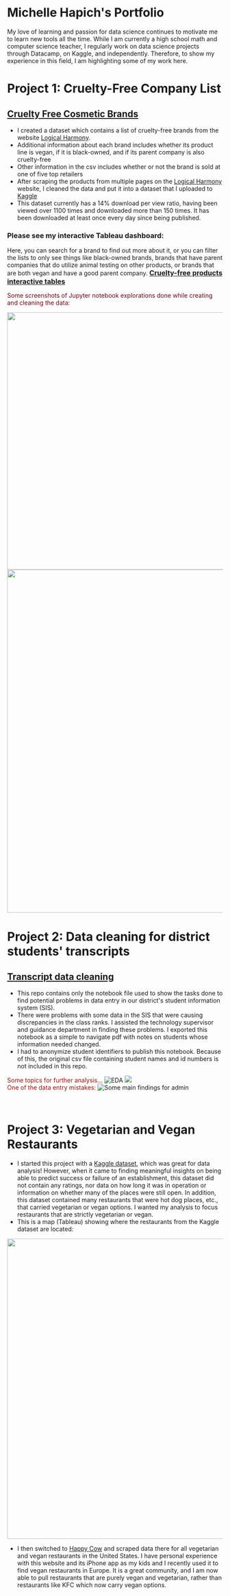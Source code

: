 # Michelle Hapich's Portfolio

My love of learning and passion for data science continues to motivate me to learn new tools all the time.  While I am currently a high school math and computer science teacher, I regularly work on data science projects through Datacamp, on Kaggle, and independently. Therefore, to show my experience in this field, I am highlighting some of my work here.

# Project 1: Cruelty-Free Company List
## [Cruelty Free Cosmetic Brands](https://github.com/mhapich/cruelty_free_products.git)

- I created a dataset which contains a list of cruelty-free brands from the website [Logical Harmony](https://logicalharmony.net/cruelty-free-brand-list/).
- Additional information about each brand includes whether its product line is vegan, if it is black-owned, and if its parent company is also cruelty-free
- Other information in the csv includes whether or not the brand is sold at one of five top retailers
- After scraping the products from multiple pages on the [Logical Harmony](https://logicalharmony.net/cruelty-free-brand-list/) website, I cleaned the data and put it into a dataset that I uploaded to [Kaggle](https://www.kaggle.com/datasets/mhapich/crueltyfree-brands)
- This dataset currently has a 14% download per view ratio, having been viewed over 1100 times and downloaded more than 150 times. It has been downloaded at least once every day since being published.

### Please see my interactive Tableau dashboard: ###
Here, you can search for a brand to find out more about it, or you can filter the lists to only see things like black-owned brands, brands that have parent companies that do utilize animal testing on other products, or brands that are both vegan and have a good parent company.
<span style="color:#e60073; font-size:16px;"><b>[Cruelty-free products interactive tables](https://public.tableau.com/views/CrueltyFreeProducts/CrueltyFreeDashboard?:language=en-US&:display_count=n&:origin=viz_share_link)</b></span>


<span style="color:#630718">Some screenshots of Jupyter notebook explorations done while creating and cleaning the data:</span>

<img src="Assests/Images/black-owned.PNG" width="600">

<img src="Assests/Images/parent_co.PNG" width="800">

# Project 2: Data cleaning for district students' transcripts

## [Transcript data cleaning](https://github.com/mhapich/transcript_cleaning.git)

- This repo contains only the notebook file used to show the tasks done to find potential problems in data entry in our district's student information system (SIS).  
- There were problems with some data in the SIS that were causing discrepancies in the class ranks.  I assisted the technology supervisor and guidance department in finding these problems.  I exported this notebook as a simple to navigate pdf with notes on students whose information needed changed.
- I had to anonymize student identifiers to publish this notebook.  Because of this, the original csv file containing student names and id numbers is not included in this repo.

<span style="color:#8c150d">Some topics for further analysis...</span>
![EDA](/Assests/Images/EDA.PNG)
![](/Assests/Images/gpa.PNG)
<br>
<span style="color:#8c150d">One of the data entry mistakes:</span>
![Some main findings for admin](/Assests/Images/fix_anomalies.PNG)
<br><br><br>


# Project 3: Vegetarian and Vegan Restaurants
- I started this project with a [Kaggle dataset](https://www.kaggle.com/datasets/datafiniti/vegetarian-vegan-restaurants), which was great for data analysis! However, when it came to finding meaningful insights on being able to predict success or failure of an establishment, this dataset did not contain any ratings, nor data on how long it was in operation or information on whether many of the places were still open.  In addition, this dataset contained many restaurants that were hot dog places, etc., that carried vegetarian or vegan options. I wanted my analysis to focus restaurants that are strictly vegetarian or vegan.
- This is a map (Tableau) showing where the restaurants from the Kaggle dataset are located:
<img src="Assests/Images/USAvegRestaurants.png" width="700">

- I then switched to [Happy Cow](https://www.happycow.net/) and scraped data there for all vegetarian and vegan restaurants in the United States. I have personal experience with this website and its iPhone app as my kids and I recently used it to find vegan restaurants in Europe. It is a great community, and I am now able to pull restaurants that are purely vegan and vegetarian, rather than restaurants like KFC which now carry vegan options.

